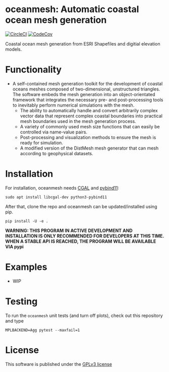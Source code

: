 oceanmesh: Automatic coastal ocean mesh generation
=====================================================

[![CircleCI](https://circleci.com/gh/circleci/circleci-docs.svg?style=svg)](https://circleci.com/gh/CHLNDDEV/oceanmesh)
[![CodeCov](https://codecov.io/gh/CHLNDDEV/oceanmesh/branch/master/graph/badge.svg)](https://codecov.io/gh/CHLNDDEV/oceanmesh)



Coastal ocean mesh generation from ESRI Shapefiles and digitial elevation models.


Functionality
=============

* A self-contained mesh generation toolkit for the development of coastal oceans meshes composed of two-dimensional, unstructured triangles. The software embeds the mesh generation into an object-orientated framework that integrates the necessary pre- and post-processing tools to inevitably perform numerical simulations with the mesh.
    * The ability to automatically handle and convert arbitrarily complex vector data that represent complex coastal boundaries into practical mesh boundaries used in the mesh generation process.
    * A variety of commonly used mesh size functions that can easily be controlled via name-value pairs.
    * Post-processing and visualization methods to ensure the mesh is ready for simulation.
    * A modified version of the DistMesh mesh generator that can mesh according to geophysical datasets.

Installation
============

For installation, oceanmesh needs [CGAL](https://www.cgal.org/) and
[pybind11](https://github.com/pybind/pybind11):

    sudo apt install libcgal-dev python3-pybind11

After that, clone the repo and oceanmesh can be updated/installed using pip.

    pip install -U -e .

**WARNING: THIS PROGRAM IN ACTIVE DEVELOPMENT AND INSTALLATION IS ONLY RECOMMENDED FOR DEVELOPERS AT THIS TIME. WHEN A STABLE API IS REACHED, THE PROGRAM WILL BE AVAILABLE VIA pypi**

Examples
==========

* WIP

Testing
============

To run the `oceanmesh` unit tests (and turn off plots), check out this repository and type
```
MPLBACKEND=Agg pytest --maxfail=1
```


License
=======

This software is published under the [GPLv3 license](https://www.gnu.org/licenses/gpl-3.0.en.html)
